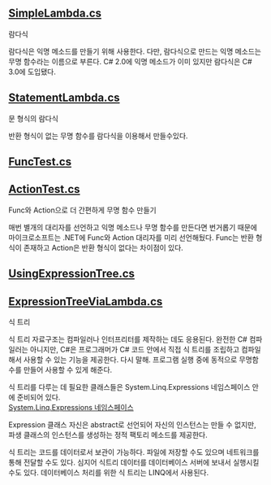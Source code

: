 ## [SimpleLambda.cs](https://github.com/twozeronine/Csharp_Study/blob/main/Lambda_Expression/SimpleLambda.cs)

람다식

람다식은 익명 메소드를 만들기 위해 사용한다. 다만, 람다식으로 만드는 익명 메소드는 무명 함수라는 이름으로 부른다. C# 2.0에 익명 메소드가 이미 있지만 람다식은 C# 3.0에 도입됐다.

## [StatementLambda.cs](https://github.com/twozeronine/Csharp_Study/blob/main/Lambda_Expression/StatementLambda.cs)

문 형식의 람다식

반환 형식이 없는 무명 함수를 람다식을 이용해서 만들수있다.

## [FuncTest.cs](https://github.com/twozeronine/Csharp_Study/blob/main/Lambda_Expression/FuncTest.cs)

## [ActionTest.cs](https://github.com/twozeronine/Csharp_Study/blob/main/Lambda_Expression/ActionTest.cs)

Func와 Action으로 더 간편하게 무명 함수 만들기

매번 별개의 대리자를 선언하고 익명 메소드나 무명 함수를 만든다면 번거롭기 때문에 마이크로소프트는 .NET에 Func와 Action 대리자를 미리 선언해뒀다. Func는 반환 형식이 존재하고 Action은 반환 형식이 없다는 차이점이 있다.

## [UsingExpressionTree.cs](https://github.com/twozeronine/Csharp_Study/blob/main/Lambda_Expression/UsingExpressionTree.cs)

## [ExpressionTreeViaLambda.cs](https://github.com/twozeronine/Csharp_Study/blob/main/Lambda_Expression/ExpressionTreeViaLambda.cs)

식 트리

식 트리 자료구조는 컴파일러나 인터프리터를 제작하는 데도 응용된다. 완전한 C# 컴파일러는 아니지만, C#은 프로그래머가 C# 코드 안에서 직접 식 트리를 조립하고 컴파일해서 사용할 수 있는 기능을 제공한다. 다시 말해. 프로그램 실행 중에 동적으로 무명함수를 만들어 사용할 수 있게 해준다.

식 트리를 다루는 데 필요한 클래스들은 System.Linq.Expressions 네임스페이스 안에 준비되어 있다.  
[System.Linq.Expressions 네임스페이스](https://docs.microsoft.com/ko-kr/dotnet/api/system.linq.expressions?view=net-5.0)

Expression 클래스 자신은 abstract로 선언되어 자신의 인스턴스는 만들 수 없지만, 파생 클래스의 인스턴스를 생성하는 정적 팩토리 메소드를 제공한다.

식 트리는 코드를 데이터로서 보관이 가능하다. 파일에 저장할 수도 있으며 네트워크를 통해 전달할 수도 있다. 심지어 식트리 데이터를 데이터베이스 서버에 보내서 실행시킬 수도 있다. 데이터베이스 처리를 위한 식 트리는 LINQ에서 사용된다.
